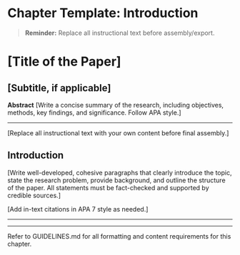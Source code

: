 # Chapter Template: Introduction

> **Reminder:** Replace all instructional text before assembly/export.

# [Title of the Paper]
## [Subtitle, if applicable]

**Abstract**
[Write a concise summary of the research, including objectives, methods, key findings, and significance. Follow APA style.]

---
<!-- In the Word export, ensure the title page and abstract appear on separate pages per APA 7. -->

[Replace all instructional text with your own content before final assembly.]

## Introduction

[Write well-developed, cohesive paragraphs that clearly introduce the topic, state the research problem, provide background, and outline the structure of the paper. All statements must be fact-checked and supported by credible sources.]

[Add in-text citations in APA 7 style as needed.]

---

<!-- Do not include a references section here. All references must be consolidated in references.md and organized alphabetically. -->

---

Refer to GUIDELINES.md for all formatting and content requirements for this chapter.

